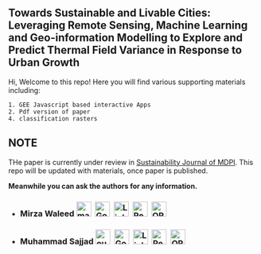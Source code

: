 ## Towards Sustainable and Livable Cities: Leveraging Remote Sensing, Machine Learning and Geo-information Modelling to Explore and Predict Thermal Field Variance in Response to Urban Growth


Hi, Welcome to this repo!
Here you will find various supporting materials including:

    1. GEE Javascript based interactive Apps
    2. Pdf version of paper
    4. classification rasters

## NOTE
THe paper is currently under review in [Sustainability Journal of MDPI](https://www.mdpi.com/journal/sustainability). This repo will be updated with materials, once paper is published.

**Meanwhile you can ask the authors for any information.**

- ### Mirza Waleed [<img src="https://edent.github.io/SuperTinyIcons/images/svg/outlook.svg" width="30" title="mail" />][mail]&nbsp; [<img src="https://edent.github.io/SuperTinyIcons/images/svg/google_scholar.svg" width="30" title="Google Scholar" />][Google Scholar]&nbsp; [<img src="https://edent.github.io/SuperTinyIcons/images/svg/linkedin.svg" width="30" title="LinkedIn" />][LinkedIn]&nbsp; [<img src="https://edent.github.io/SuperTinyIcons/images/svg/researchgate.svg" width="30" title="ResearchGate" />][ResearchGate]&nbsp; [<img src="https://edent.github.io/SuperTinyIcons/images/svg/orcid.svg" width="30" title="ORCID" />][orcid]&nbsp;
- ### Muhammad Sajjad [<img src="https://edent.github.io/SuperTinyIcons/images/svg/outlook.svg" width="30" title="outlook" />][mail1]&nbsp; [<img src="https://edent.github.io/SuperTinyIcons/images/svg/google_scholar.svg" width="30" title="Google Scholar" />][Google Scholar1]&nbsp; [<img src="https://edent.github.io/SuperTinyIcons/images/svg/linkedin.svg" width="30" title="LinkedIn" />][LinkedIn1]&nbsp; [<img src="https://edent.github.io/SuperTinyIcons/images/svg/researchgate.svg" width="30" title="ResearchGate" />][ResearchGate1]&nbsp; [<img src="https://edent.github.io/SuperTinyIcons/images/svg/orcid.svg" width="30" title="ORCID" />][orcid1]&nbsp;

[Google Scholar]: https://scholar.google.com/citations?user=mx4VhG4AAAAJ&hl=en
[LinkedIn]: https://www.linkedin.com/in/mirzawaleed197
[ResearchGate]: https://www.researchgate.net/profile/Mirza-Waleed
[orcid]: https://orcid.org/0000-0003-0006-2490
[mail]: mailto:mirzawaleed197@gmail.com

[waleed2021]: https://drive.google.com/file/d/15S7TzBYdyYUBULQ9UUQ6ngeI-G6fhRTx/view?usp=sharing

[Google Scholar1]: https://scholar.google.com/citations?user=iuXamUEAAAAJ&hl=en
[LinkedIn1]: https://www.linkedin.com/in/muhammad-sajjad-ph-d-05590865/
[ResearchGate1]: https://www.researchgate.net/profile/Muhammad-Sajjad-4
[orcid1]: https://orcid.org/0000-0002-1576-1342
[mail1]: mailto:mah.sajjad@hotmail.com
